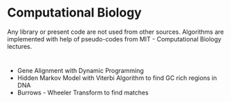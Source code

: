 # Computational Biology
Any library or present code are not used from other sources. Algorithms are implemented with help of pseudo-codes from MIT - Computational Biology lectures.  
#
- Gene Alignment with Dynamic Programming
- Hidden Markov Model with Viterbi Algorithm to find GC rich regions in DNA
- Burrows - Wheeler Transform to find matches 

